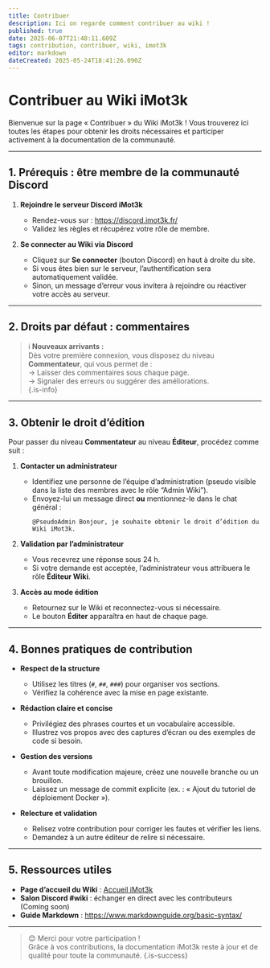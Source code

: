 ```yaml
---
title: Contribuer
description: Ici on regarde comment contribuer au wiki !
published: true
date: 2025-06-07T21:48:11.609Z
tags: contribution, contribuer, wiki, imot3k
editor: markdown
dateCreated: 2025-05-24T18:41:26.090Z
---
```


# Contribuer au Wiki iMot3k

Bienvenue sur la page « Contribuer » du Wiki iMot3k ! Vous trouverez ici toutes les étapes pour obtenir les droits nécessaires et participer activement à la documentation de la communauté.

---

## 1. Prérequis : être membre de la communauté Discord

1. **Rejoindre le serveur Discord iMot3k**  
   - Rendez-vous sur : https://discord.imot3k.fr/ 
   - Validez les règles et récupérez votre rôle de membre.

2. **Se connecter au Wiki via Discord**  
   - Cliquez sur **Se connecter** (bouton Discord) en haut à droite du site.  
   - Si vous êtes bien sur le serveur, l’authentification sera automatiquement validée.  
   - Sinon, un message d’erreur vous invitera à rejoindre ou réactiver votre accès au serveur.

---

## 2. Droits par défaut : commentaires


> ℹ️ **Nouveaux arrivants :**  
> Dès votre première connexion, vous disposez du niveau **Commentateur**, qui vous permet de :  
> -> Laisser des commentaires sous chaque page.  
> -> Signaler des erreurs ou suggérer des améliorations.  
{.is-info}





---

## 3. Obtenir le droit d’édition

Pour passer du niveau **Commentateur** au niveau **Éditeur**, procédez comme suit :

1. **Contacter un administrateur**  
   - Identifiez une personne de l’équipe d’administration (pseudo visible dans la liste des membres avec le rôle “Admin Wiki”).  
   - Envoyez-lui un message direct **ou** mentionnez-le dans le chat général :  
     ```
     @PseudoAdmin Bonjour, je souhaite obtenir le droit d’édition du Wiki iMot3k.
     ```

2. **Validation par l’administrateur**  
   - Vous recevrez une réponse sous 24 h.  
   - Si votre demande est acceptée, l’administrateur vous attribuera le rôle **Éditeur Wiki**.

3. **Accès au mode édition**  
   - Retournez sur le Wiki et reconnectez-vous si nécessaire.  
   - Le bouton **Éditer** apparaîtra en haut de chaque page.

---

## 4. Bonnes pratiques de contribution

- **Respect de la structure**  
  - Utilisez les titres (`#`, `##`, `###`) pour organiser vos sections.  
  - Vérifiez la cohérence avec la mise en page existante.

- **Rédaction claire et concise**  
  - Privilégiez des phrases courtes et un vocabulaire accessible.  
  - Illustrez vos propos avec des captures d’écran ou des exemples de code si besoin.

- **Gestion des versions**  
  - Avant toute modification majeure, créez une nouvelle branche ou un brouillon.  
  - Laissez un message de commit explicite (ex. : « Ajout du tutoriel de déploiement Docker »).

- **Relecture et validation**  
  - Relisez votre contribution pour corriger les fautes et vérifier les liens.  
  - Demandez à un autre éditeur de relire si nécessaire.

---

## 5. Ressources utiles

- **Page d’accueil du Wiki** : [Accueil iMot3k](../home)  
- **Salon Discord #wiki** : échanger en direct avec les contributeurs  (Coming soon)
- **Guide Markdown** : https://www.markdownguide.org/basic-syntax/

---

> 😊 Merci pour votre participation !  
> Grâce à vos contributions, la documentation iMot3k reste à jour et de qualité pour toute la communauté.
{.is-success}

